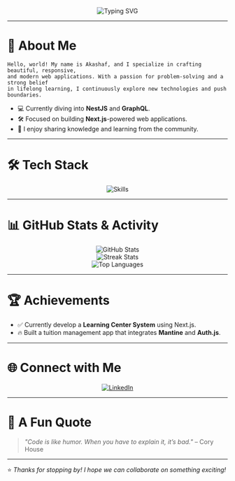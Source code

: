 <div align="center">
  <img src="https://readme-typing-svg.demolab.com?font=Fira+Code&size=22&pause=1000&color=F8F8F2&width=435&lines=Welcome+to+My+GitHub+Profile!;Frontend+Developer;Passionate+About+Clean+Code" alt="Typing SVG" />
</div>

---

# 🌟 About Me

```plaintext
Hello, world! My name is Akashaf, and I specialize in crafting beautiful, responsive, 
and modern web applications. With a passion for problem-solving and a strong belief 
in lifelong learning, I continuously explore new technologies and push boundaries. 
```

- 💻 Currently diving into **NestJS** and **GraphQL**.
- 🛠️ Focused on building **Next.js**-powered web applications.
- 🌱 I enjoy sharing knowledge and learning from the community.

---

# 🛠️ Tech Stack
<div align="center">
  <img src="https://skillicons.dev/icons?i=javascript,typescript,nextjs,nodejs,react,tailwind,figma,git,vscode" alt="Skills" />
</div>

---

# 📊 GitHub Stats & Activity

<div align="center">
  <img src="https://github-readme-stats.vercel.app/api?username=akashaf&show_icons=true&theme=monokai&hide_title=true" alt="GitHub Stats" />
  <br />
  <img src="https://github-readme-streak-stats.herokuapp.com/?user=akashaf&theme=monokai" alt="Streak Stats" />
  <br />
  <img src="https://github-readme-stats.vercel.app/api/top-langs/?username=akashaf&layout=compact&theme=monokai" alt="Top Languages" />
</div>

---

# 🏆 Achievements

- ✅ Currently develop a **Learning Center System** using Next.js.
- 🔥 Built a tuition management app that integrates **Mantine** and **Auth.js**.

---

# 🌐 Connect with Me

<div align="center">
  <a href="https://www.linkedin.com/in/akashaf-khomarudin-56a38b158"><img src="https://img.shields.io/badge/LinkedIn-%230077B5?style=for-the-badge&logo=linkedin&logoColor=white" alt="LinkedIn" /></a>
</div>

---

# 🎨 A Fun Quote
> _"Code is like humor. When you have to explain it, it’s bad."_ – Cory House

---

⭐️ _Thanks for stopping by! I hope we can collaborate on something exciting!_
